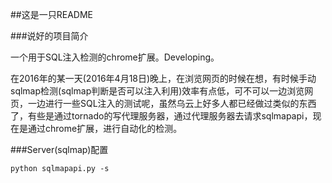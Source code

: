 ##这是一只README

###说好的项目简介

一个用于SQL注入检测的chrome扩展。Developing。

在2016年的某一天(2016年4月18日)晚上，在浏览网页的时候在想，有时候手动sqlmap检测(sqlmap判断是否可以注入利用)效率有点低，可不可以一边浏览网页，一边进行一些SQL注入的测试呢，虽然乌云上好多人都已经做过类似的东西了，有些是通过tornado的写代理服务器，通过代理服务器去请求sqlmapapi，现在是通过chrome扩展，进行自动化的检测。

###Server(sqlmap)配置

```
python sqlmapapi.py -s
```
